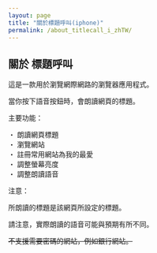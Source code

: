 ```yaml
---
layout: page
title: "關於標題呼叫(iphone)"
permalink: /about_titlecall_i_zhTW/
---
```


## 關於 標題呼叫

這是一款用於瀏覽網際網路的瀏覽器應用程式。

當你按下語音按鈕時，會朗讀網頁的標題。

主要功能：

・ 朗讀網頁標題  
・ 瀏覽網站  
・ 註冊常用網站為我的最愛  
・ 調整螢幕亮度  
・ 調整朗讀語音  

注意：

所朗讀的標題是該網頁所設定的標題。

請注意，實際朗讀的語音可能與預期有所不同。

~~不支援需要密碼的網站，例如銀行網站。~~
